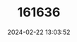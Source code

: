 ---
title: "161636"
category: "Okamejei acutispina"
draft: false
date: 2024-02-22 13:03:52
languages:
  Japanese: ["Moyou-kasube"]
  English: ["Sharpspine Skate"]
---